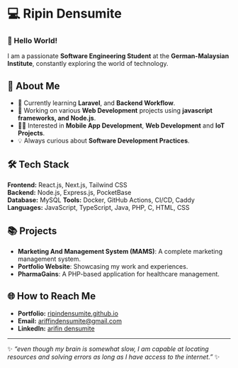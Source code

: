 # 💻 Ripin Densumite

### 👋 Hello World!
I am a passionate **Software Engineering Student** at the **German-Malaysian Institute**, constantly exploring the world of technology.

## 🚀 About Me
- 🌱 Currently learning **Laravel**, and **Backend Workflow**.
- 🔭 Working on various **Web Development** projects using **javascript frameworks, and Node.js**.
- 👨‍💻 Interested in **Mobile App Development**, **Web Development** and **IoT Projects**.
- 💡 Always curious about **Software Development Practices**.

## 🛠️ Tech Stack
**Frontend:** React.js, Next.js, Tailwind CSS  
**Backend:** Node.js, Express.js, PocketBase  
**Database:** MySQL
**Tools:** Docker, GitHub Actions, CI/CD, Caddy  
**Languages:** JavaScript, TypeScript, Java, PHP, C, HTML, CSS

## 📚 Projects
- **Marketing And Management System (MAMS)**: A complete marketing management system.
- **Portfolio Website**: Showcasing my work and experiences.
- **PharmaGains**: A PHP-based application for healthcare management.

## 🌐 How to Reach Me
- **Portfolio:** [ripindensumite.github.io](https://ripindensumite.github.io)
- **Email:** ariffindensumite@gmail.com
- **LinkedIn:** [arifin densumite](https://www.linkedin.com/in/arifindensumite)

---
✨ _“even though my brain is somewhat slow, I am capable at locating resources and solving errors as long as I have access to the internet.”_ ✨
